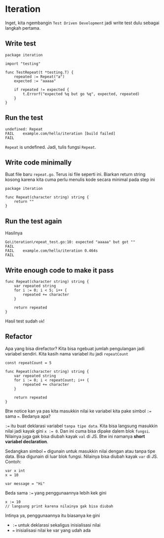 # Iteration

Inget, kita ngembangin `Test Driven Development` jadi write test dulu sebagai langkah pertama.

## Write test

```
package iteration

import "testing"

func TestRepeat(t *testing.T) {
	repeated := Repeat("a")
	expected := "aaaaa"

	if repeated != expected {
		t.Errorf("expected %q but go %q", expected, repeated)
	}
}
```

## Run the test

```
undefined: Repeat
FAIL	example.com/hello/iteration [build failed]
FAIL
```

`Repeat` is undefined. Jadi, tulis fungsi `Repeat`.


## Write code minimally

Buat file baru `repeat.go`. Terus isi file seperti ini. Biarkan return string kosong karena kita cuma perlu menulis kode secara minimal pada step ini

```
package iteration

func Repeat(character string) string {
	return ""
}
```

## Run the test again

Hasilnya

```
Go\iteration\repeat_test.go:10: expected "aaaaa" but got ""
FAIL
FAIL	example.com/hello/iteration	0.464s
FAIL
```

## Write enough code to make it pass

```
func Repeat(character string) string {
	var repeated string
	for i := 0; i < 5; i++ {
		repeated += character
	}

	return repeated
}
```

Hasil test sudah `ok`!


## Refactor

Apa yang bisa direfactor? 
Kita bisa ngebuat jumlah pengulangan jadi variabel sendiri. Kita kasih nama variabel itu jadi `repeatCount`

```
const repeatCount = 5

func Repeat(character string) string {
	var repeated string
	for i := 0; i < repeatCount; i++ {
		repeated += character
	}

	return repeated
}
```

Btw notice kan ya pas kita masukkin nilai ke variabel kita pake simbol `:=` sama `=`. Bedanya apa?

`:=` itu buat deklarasi variabel `tanpa tipe data`. Kita bisa langsung masukkin nilai jadi kayak gini `x := 0`. Dan ini cuma bisa dipake dalem blok `fungsi`. Nilainya juga gak bisa diubah kayak `val` di JS. Btw ini namanya **short variabel declaration**.

Sedangkan simbol `=` digunain untuk masukkin nilai dengan atau tanpa tipe data. Bisa digunain di luar blok fungsi. Nilainya bisa diubah kayak `var` di JS. 
Contoh:
```
var x int
x = 10

var message = "Hi"
```

Beda sama `:=` yang penggunaannya lebih kek gini
```
x := 10
// langsung print karena nilainya gak bisa diubah
```

Intinya ya, penggunaannya itu biasanya ke gini

- `:=` untuk deklarasi sekaligus inisialisasi nilai
- `=` inisialisasi nilai ke var yang udah ada